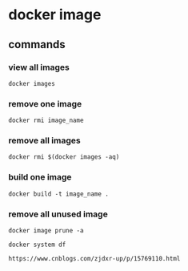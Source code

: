 
# docker image

## commands

### view all images
```
docker images
```

### remove one image
```
docker rmi image_name
```

### remove all images
```
docker rmi $(docker images -aq)
```

### build one image
```
docker build -t image_name .
```

### remove all unused image
```
docker image prune -a

docker system df

https://www.cnblogs.com/zjdxr-up/p/15769110.html
```




